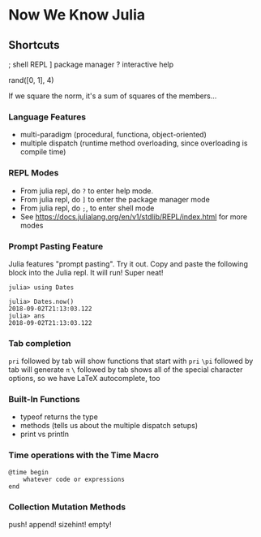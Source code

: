 # Now We Know Julia

## Shortcuts 
; shell REPL
] package manager
? interactive help

rand([0, 1], 4)

If we square the norm, it's a sum of squares of the members...

### Language Features
- multi-paradigm (procedural, functiona, object-oriented)
- multiple dispatch (runtime method overloading, since overloading is compile time)

### REPL Modes
- From julia repl, do `?` to enter help mode.
- From julia repl, do `]` to enter the package manager mode
- From julia repl, do `;`, to enter shell mode
- See https://docs.julialang.org/en/v1/stdlib/REPL/index.html for more modes


### Prompt Pasting Feature
Julia features "prompt pasting". Try it out. Copy and paste the following block into the Julia repl. It will run! Super neat!

```
julia> using Dates 
 
julia> Dates.now() 
2018-09-02T21:13:03.122 
julia> ans 
2018-09-02T21:13:03.122 
```

### Tab completion
`pri` followed by tab will show functions that start with `pri`
`\pi` followed by tab will generate `π`
`\` followed by tab shows all of the special character options, so we have LaTeX autocomplete, too


### Built-In Functions
- typeof returns the type
- methods (tells us about the multiple dispatch setups)
- print vs println

### Time operations with the Time Macro
```
@time begin
	whatever code or expressions
end
```

### Collection Mutation 	Methods
push!
append!
sizehint!
empty!
